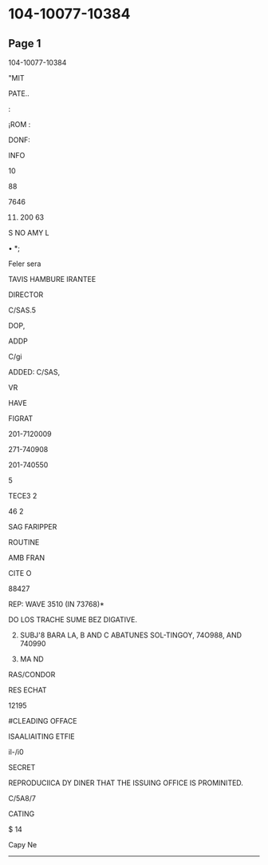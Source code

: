 # 104-10077-10384

## Page 1

104-10077-10384

"MIT

PATE..

:

¡ROM :

DONF:

INFO

10

88

7646

11. 200 63

S NO AMY L

• *;

Feler sera

TAVIS HAMBURE IRANTEE

DIRECTOR

C/SAS.5

DOP,

ADDP

C/gi

ADDED: C/SAS,

VR

HAVE

FIGRAT

201-7120009

271-740908

201-740550

5

ТЕСЕЗ 2

46 2

SAG FARIPPER

ROUTINE

AMB FRAN

CITE O

88427

REP: WAVE 3510 (IN 73768)*

DO LOS TRACHE SUME BEZ DIGATIVE.

2. SUBJ'8 BARA LA, B AND C ABATUNES SOL-TINGOY, 74O988, AND 740990

3. MA ND

RAS/CONDOR

RES ECHAT

12195

#CLEADING OFFACE

ISAALIAITING ETFIE

il-/i0

SECRET

REPRODUCIICA DY DINER THAT THE ISSUING OFFICE IS PROMINITED.

C/5A8/7

CATING

$ 14

Capy Ne

---

